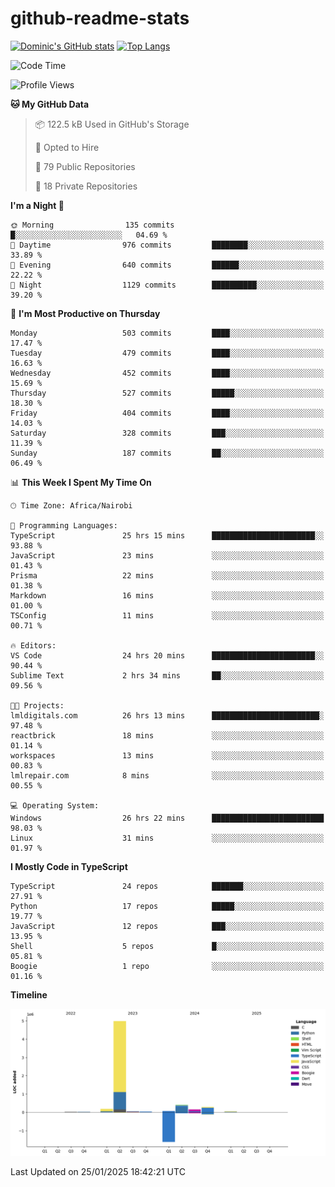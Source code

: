 # github-readme-stats
[![Dominic's GitHub stats](https://github-readme-stats.vercel.app/api?username=Domengo&show_icons=true)](https://github.com/anuraghazra/github-readme-stats)
[![Top Langs](https://github-readme-stats.vercel.app/api/top-langs/?username=Domengo&show_icons=true)](https://github.com/Domengo/github-readme-stats)

<!--START_SECTION:waka-->
![Code Time](http://img.shields.io/badge/Code%20Time-981%20hrs%2014%20mins-blue)

![Profile Views](http://img.shields.io/badge/Profile%20Views-10-blue)

**🐱 My GitHub Data** 

> 📦 122.5 kB Used in GitHub's Storage 
 > 
> 💼 Opted to Hire
 > 
> 📜 79 Public Repositories 
 > 
> 🔑 18 Private Repositories 
 > 
**I'm a Night 🦉** 

```text
🌞 Morning                135 commits         █░░░░░░░░░░░░░░░░░░░░░░░░   04.69 % 
🌆 Daytime                976 commits         ████████░░░░░░░░░░░░░░░░░   33.89 % 
🌃 Evening                640 commits         ██████░░░░░░░░░░░░░░░░░░░   22.22 % 
🌙 Night                  1129 commits        ██████████░░░░░░░░░░░░░░░   39.20 % 
```
📅 **I'm Most Productive on Thursday** 

```text
Monday                   503 commits         ████░░░░░░░░░░░░░░░░░░░░░   17.47 % 
Tuesday                  479 commits         ████░░░░░░░░░░░░░░░░░░░░░   16.63 % 
Wednesday                452 commits         ████░░░░░░░░░░░░░░░░░░░░░   15.69 % 
Thursday                 527 commits         █████░░░░░░░░░░░░░░░░░░░░   18.30 % 
Friday                   404 commits         ████░░░░░░░░░░░░░░░░░░░░░   14.03 % 
Saturday                 328 commits         ███░░░░░░░░░░░░░░░░░░░░░░   11.39 % 
Sunday                   187 commits         ██░░░░░░░░░░░░░░░░░░░░░░░   06.49 % 
```


📊 **This Week I Spent My Time On** 

```text
🕑︎ Time Zone: Africa/Nairobi

💬 Programming Languages: 
TypeScript               25 hrs 15 mins      ███████████████████████░░   93.88 % 
JavaScript               23 mins             ░░░░░░░░░░░░░░░░░░░░░░░░░   01.43 % 
Prisma                   22 mins             ░░░░░░░░░░░░░░░░░░░░░░░░░   01.38 % 
Markdown                 16 mins             ░░░░░░░░░░░░░░░░░░░░░░░░░   01.00 % 
TSConfig                 11 mins             ░░░░░░░░░░░░░░░░░░░░░░░░░   00.71 % 

🔥 Editors: 
VS Code                  24 hrs 20 mins      ███████████████████████░░   90.44 % 
Sublime Text             2 hrs 34 mins       ██░░░░░░░░░░░░░░░░░░░░░░░   09.56 % 

🐱‍💻 Projects: 
lmldigitals.com          26 hrs 13 mins      ████████████████████████░   97.48 % 
reactbrick               18 mins             ░░░░░░░░░░░░░░░░░░░░░░░░░   01.14 % 
workspaces               13 mins             ░░░░░░░░░░░░░░░░░░░░░░░░░   00.83 % 
lmlrepair.com            8 mins              ░░░░░░░░░░░░░░░░░░░░░░░░░   00.55 % 

💻 Operating System: 
Windows                  26 hrs 22 mins      █████████████████████████   98.03 % 
Linux                    31 mins             ░░░░░░░░░░░░░░░░░░░░░░░░░   01.97 % 
```

**I Mostly Code in TypeScript** 

```text
TypeScript               24 repos            ███████░░░░░░░░░░░░░░░░░░   27.91 % 
Python                   17 repos            █████░░░░░░░░░░░░░░░░░░░░   19.77 % 
JavaScript               12 repos            ███░░░░░░░░░░░░░░░░░░░░░░   13.95 % 
Shell                    5 repos             █░░░░░░░░░░░░░░░░░░░░░░░░   05.81 % 
Boogie                   1 repo              ░░░░░░░░░░░░░░░░░░░░░░░░░   01.16 % 
```



**Timeline**

![Lines of Code chart](https://raw.githubusercontent.com/Domengo/Domengo/main/assets/bar_graph.png)


 Last Updated on 25/01/2025 18:42:21 UTC
<!--END_SECTION:waka-->


